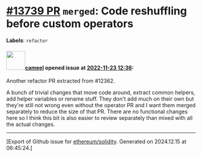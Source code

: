 # [\#13739 PR](https://github.com/ethereum/solidity/pull/13739) `merged`: Code reshuffling before custom operators
**Labels**: `refactor`


#### <img src="https://avatars.githubusercontent.com/u/137030?v=4" width="50">[cameel](https://github.com/cameel) opened issue at [2022-11-23 12:36](https://github.com/ethereum/solidity/pull/13739):

Another refactor PR extracted from #12362.

A bunch of trivial changes that move code around, extract common helpers, add helper variables or rename stuff. They don't add much on their own but they're still not wrong even without the operator PR and I want them merged separately to reduce the size of that PR. There are no functional changes here so I think this bit is also easier to review separately than mixed with all the actual changes.




-------------------------------------------------------------------------------



[Export of Github issue for [ethereum/solidity](https://github.com/ethereum/solidity). Generated on 2024.12.15 at 06:45:24.]
